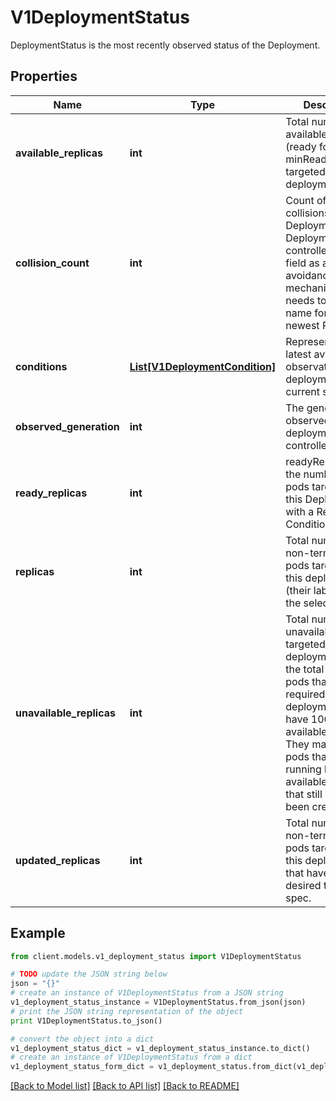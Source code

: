 # V1DeploymentStatus

DeploymentStatus is the most recently observed status of the Deployment.

## Properties
Name | Type | Description | Notes
------------ | ------------- | ------------- | -------------
**available_replicas** | **int** | Total number of available pods (ready for at least minReadySeconds) targeted by this deployment. | [optional] 
**collision_count** | **int** | Count of hash collisions for the Deployment. The Deployment controller uses this field as a collision avoidance mechanism when it needs to create the name for the newest ReplicaSet. | [optional] 
**conditions** | [**List[V1DeploymentCondition]**](V1DeploymentCondition.md) | Represents the latest available observations of a deployment&#39;s current state. | [optional] 
**observed_generation** | **int** | The generation observed by the deployment controller. | [optional] 
**ready_replicas** | **int** | readyReplicas is the number of pods targeted by this Deployment with a Ready Condition. | [optional] 
**replicas** | **int** | Total number of non-terminated pods targeted by this deployment (their labels match the selector). | [optional] 
**unavailable_replicas** | **int** | Total number of unavailable pods targeted by this deployment. This is the total number of pods that are still required for the deployment to have 100% available capacity. They may either be pods that are running but not yet available or pods that still have not been created. | [optional] 
**updated_replicas** | **int** | Total number of non-terminated pods targeted by this deployment that have the desired template spec. | [optional] 

## Example

```python
from client.models.v1_deployment_status import V1DeploymentStatus

# TODO update the JSON string below
json = "{}"
# create an instance of V1DeploymentStatus from a JSON string
v1_deployment_status_instance = V1DeploymentStatus.from_json(json)
# print the JSON string representation of the object
print V1DeploymentStatus.to_json()

# convert the object into a dict
v1_deployment_status_dict = v1_deployment_status_instance.to_dict()
# create an instance of V1DeploymentStatus from a dict
v1_deployment_status_form_dict = v1_deployment_status.from_dict(v1_deployment_status_dict)
```
[[Back to Model list]](../README.md#documentation-for-models) [[Back to API list]](../README.md#documentation-for-api-endpoints) [[Back to README]](../README.md)


